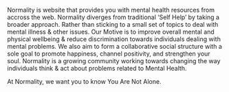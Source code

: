 Normality is website that provides you with mental health resources from accross the web.
Normality diverges from traditional ‘Self Help’ by taking a broader approach. Rather than sticking to a small set of topics to deal with mental illness & other issues. 
Our Motive is to improve overall mental and physical wellbeing & reduce discrimination towards individuals dealing with mental problems.
We also aim to form a collaborative social structure with a sole goal to promote happiness, channel positivity, and strengthen your soul.
Normality is a growing community working towards changing the way individuals think & act about problems related to Mental Health.

At Normality, we want you to know You Are Not Alone.
